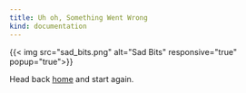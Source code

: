 ```yaml
---
title: Uh oh, Something Went Wrong
kind: documentation
---
```


{{< img src="sad_bits.png" alt="Sad Bits" responsive="true" popup="true">}}

<p class="alert alert-error pull-left">
Head back <a href="https://docs.datadoghq.com/">home</a> and start again.
</p>
